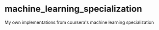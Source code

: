# machine_learning_specialization
My own implementations from coursera's machine learning specialization
